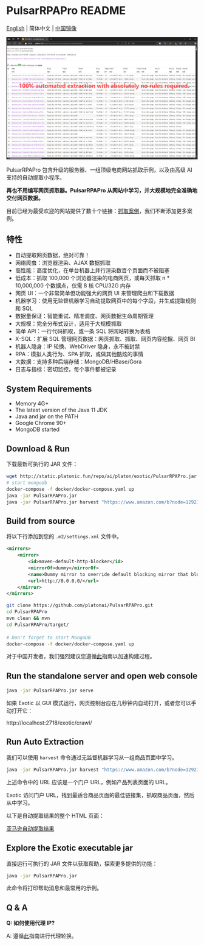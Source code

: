 # PulsarRPAPro README

[English](README.md) | 简体中文 | [中国镜像](https://gitee.com/platonai_galaxyeye/exotic)

![自动提取结果快照](docs/amazon.png)

PulsarRPAPro 包含升级的服务器、一组顶级电商网站抓取示例，以及由高级 AI 支持的自动提取小程序。

**再也不用编写网页抓取器。PulsarRPAPro 从网站中学习，并大规模地完全准确地交付网页数据。**

目前已经为最受欢迎的网站提供了数十个链接：[抓取案例](exotic-app/exotic-examples/src/main/kotlin/ai/platon/exotic/examples/sites/)，我们不断添加更多案例。

## 特性

- 自动提取网页数据，绝对可靠！
- 网络爬虫：浏览器渲染、AJAX 数据抓取
- 高性能：高度优化，在单台机器上并行渲染数百个页面而不被阻塞
- 低成本：抓取 100,000 个浏览器渲染的电商网页，或每天抓取 n * 10,000,000 个数据点，仅需 8 核 CPU/32G 内存
- 网页 UI：一个非常简单但功能强大的网页 UI 来管理爬虫和下载数据
- 机器学习：使用无监督机器学习自动提取网页中的每个字段，并生成提取规则和 SQL
- 数据量保证：智能重试、精准调度、网页数据生命周期管理
- 大规模：完全分布式设计，适用于大规模抓取
- 简单 API：一行代码抓取，或一条 SQL 将网站转换为表格
- X-SQL：扩展 SQL 管理网页数据：网页抓取、抓取、网页内容挖掘、网页 BI
- 机器人隐身：IP 轮换、WebDriver 隐身，永不被封禁
- RPA：模拟人类行为、SPA 抓取，或做其他酷炫的事情
- 大数据：支持多种后端存储：MongoDB/HBase/Gora
- 日志与指标：密切监控，每个事件都被记录

## System Requirements

- Memory 4G+
- The latest version of the Java 11 JDK
- Java and jar on the PATH
- Google Chrome 90+
- MongoDB started

## Download & Run

下载最新可执行的 JAR 文件：

```bash
wget http://static.platonic.fun/repo/ai/platon/exotic/PulsarRPAPro.jar
# start mongodb
docker-compose -f docker/docker-compose.yaml up
java -jar PulsarRPAPro.jar
java -jar PulsarRPAPro.jar harvest "https://www.amazon.com/b?node=1292115011" -diagnose -refresh
```

## Build from source

将以下行添加到您的 `.m2/settings.xml` 文件中。

```xml
<mirrors>
    <mirror>
        <id>maven-default-http-blocker</id>
        <mirrorOf>dummy</mirrorOf>
        <name>Dummy mirror to override default blocking mirror that blocks http</name>
        <url>http://0.0.0.0/</url>
    </mirror>
</mirrors>
```

```bash
git clone https://github.com/platonai/PulsarRPAPro.git
cd PulsarRPAPro
mvn clean && mvn
cd PulsarRPAPro/target/

# Don't forget to start MongoDB
docker-compose -f docker/docker-compose.yaml up
```

对于中国开发者，我们强烈建议您遵循[此](https://github.com/platonai/pulsarr/blob/master/bin/tools/maven/maven-settings.adoc)指南以加速构建过程。

## Run the standalone server and open web console

```bash
java -jar PulsarRPAPro.jar serve
```

如果 Exotic 以 GUI 模式运行，网页控制台应在几秒钟内自动打开，或者您可以手动打开它：

http://localhost:2718/exotic/crawl/

## Run Auto Extraction

我们可以使用 `harvest` 命令通过无监督机器学习从一组商品页面中学习。

```bash
java -jar PulsarRPAPro.jar harvest "https://www.amazon.com/b?node=1292115011" -diagnose -refresh
```

上述命令中的 URL 应该是一个门户 URL，例如产品列表页面的 URL。

Exotic 访问门户 URL，找到最适合商品页面的最佳链接集，抓取商品页面，然后从中学习。

以下是自动提取结果的整个 HTML 页面：

[亚马逊自动提取结果](docs/amazon-harvest-result.html)

## Explore the Exotic executable jar

直接运行可执行的 JAR 文件以获取帮助，探索更多提供的功能：

```bash
java -jar PulsarRPAPro.jar
```

此命令将打印帮助消息和最常用的示例。

## Q & A

**Q: 如何使用代理 IP?**

A: 遵循[此](bin/tools/proxy/README.adoc)指南进行代理轮换。
